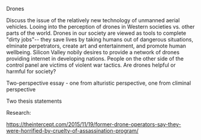 Drones

Discuss the issue of the relatively new technology of unmanned aerial vehicles. Looing into the perception of drones in Western societies vs. other parts of the world. Drones in our society are viewed as tools to complete "dirty jobs"-- they save lives by taking humans out of dangerous situations, elminate perpetrators, create art and entertainment, and promote human wellbeing. Silicon Valley nobily desires to provide a network of drones providing internet in developing nations. People on the other side of the control panel are victims of violent war tactics. Are drones helpful or harmful for society? 


Two-perspective essay - one from alturistic perspective, one from climinal perspective 

Two thesis statements 

Research:

https://theintercept.com/2015/11/19/former-drone-operators-say-they-were-horrified-by-cruelty-of-assassination-program/
